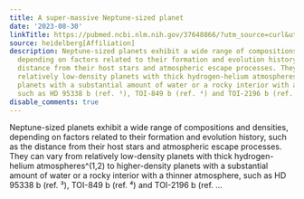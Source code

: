 ```yaml
---
title: A super-massive Neptune-sized planet
date: '2023-08-30'
linkTitle: https://pubmed.ncbi.nlm.nih.gov/37648866/?utm_source=curl&utm_medium=rss&utm_campaign=pubmed-2&utm_content=1FakS-2QOkCT8HsMOQP1bCRQ4YzyumYOmxmF0moLsQ3dFB1E9V&fc=20220326224207&ff=20230831181137&v=2.17.9.post6+86293ac
source: heidelberg[Affiliation]
description: Neptune-sized planets exhibit a wide range of compositions and densities,
  depending on factors related to their formation and evolution history, such as the
  distance from their host stars and atmospheric escape processes. They can vary from
  relatively low-density planets with thick hydrogen-helium atmospheres^(1,2) to higher-density
  planets with a substantial amount of water or a rocky interior with a thinner atmosphere,
  such as HD 95338 b (ref. ³), TOI-849 b (ref. ⁴) and TOI-2196 b (ref. ...
disable_comments: true
---
```

Neptune-sized planets exhibit a wide range of compositions and densities, depending on factors related to their formation and evolution history, such as the distance from their host stars and atmospheric escape processes. They can vary from relatively low-density planets with thick hydrogen-helium atmospheres^(1,2) to higher-density planets with a substantial amount of water or a rocky interior with a thinner atmosphere, such as HD 95338 b (ref. ³), TOI-849 b (ref. ⁴) and TOI-2196 b (ref. ...